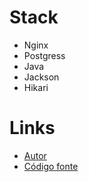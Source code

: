 # Stack

- Nginx
- Postgress
- Java
- Jackson
- Hikari

# Links
 - [Autor](https://github.com/01Dri)
 - [Código fonte](https://github.com/01Dri/rinha-de-backend-2024-q1_java)